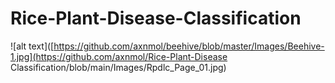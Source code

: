 # Rice-Plant-Disease-Classification
![alt text]([https://github.com/axnmol/beehive/blob/master/Images/Beehive-1.jpg](https://github.com/axnmol/Rice-Plant-Disease Classification/blob/main/Images/Rpdlc_Page_01.jpg)
